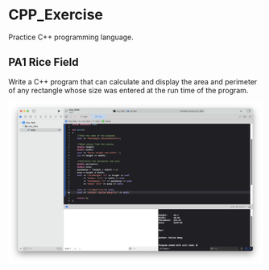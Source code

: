 # CPP_Exercise
Practice C++ programming language.


## PA1 Rice Field

Write a C++ program that can calculate and display the area and perimeter of any rectangle whose size was entered at the run time of the program.

![Alt text](https://github.com/CelineWW/CPP_Exercise/blob/main/PA1_rice_field/PA1_rice_field_console.png)